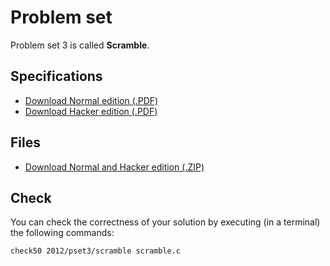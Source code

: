 # Problem set

Problem set 3 is called **Scramble**.

## Specifications

* [Download Normal edition (.PDF)](pset3.pdf)
* [Download Hacker edition (.PDF)](hacker3.pdf)

## Files

* [Download Normal and Hacker edition (.ZIP)](pset3.zip)

## Check

You can check the correctness of your solution by executing (in a terminal) the following commands:

	check50 2012/pset3/scramble scramble.c